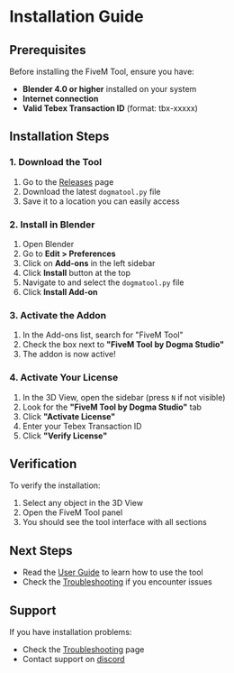 # Installation Guide

## Prerequisites

Before installing the FiveM Tool, ensure you have:

- **Blender 4.0 or higher** installed on your system
- **Internet connection** 
- **Valid Tebex Transaction ID** (format: tbx-xxxxx)

## Installation Steps

### 1. Download the Tool

1. Go to the [Releases](https://www.dogmastudio.cc/product/6673926) page
2. Download the latest `dogmatool.py` file
3. Save it to a location you can easily access

### 2. Install in Blender

1. Open Blender
2. Go to **Edit > Preferences**
3. Click on **Add-ons** in the left sidebar
4. Click **Install** button at the top
5. Navigate to and select the `dogmatool.py` file
6. Click **Install Add-on**

### 3. Activate the Addon

1. In the Add-ons list, search for "FiveM Tool"
2. Check the box next to **"FiveM Tool by Dogma Studio"**
3. The addon is now active!

### 4. Activate Your License

1. In the 3D View, open the sidebar (press `N` if not visible)
2. Look for the **"FiveM Tool by Dogma Studio"** tab
3. Click **"Activate License"**
4. Enter your Tebex Transaction ID
5. Click **"Verify License"**

## Verification

To verify the installation:

1. Select any object in the 3D View
2. Open the FiveM Tool panel
3. You should see the tool interface with all sections

## Next Steps

- Read the [User Guide](user-guide.md) to learn how to use the tool
- Check the [Troubleshooting](troubleshooting.md) if you encounter issues

## Support

If you have installation problems:

- Check the [Troubleshooting](troubleshooting.md) page
- Contact support on [discord](https://discord.gg/8wGugUcz6n)
